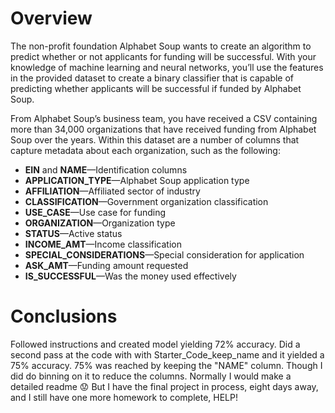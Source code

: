 # Overview

The non-profit foundation Alphabet Soup wants to create an algorithm to predict whether or not applicants for funding will be successful. With your knowledge of machine learning and neural networks, you’ll use the features in the provided dataset to create a binary classifier that is capable of predicting whether applicants will be successful if funded by Alphabet Soup.

From Alphabet Soup’s business team, you have received a CSV containing more than 34,000 organizations that have received funding from Alphabet Soup over the years. Within this dataset are a number of columns that capture metadata about each organization, such as the following:

* **EIN** and **NAME**—Identification columns
* **APPLICATION_TYPE**—Alphabet Soup application type
* **AFFILIATION**—Affiliated sector of industry
* **CLASSIFICATION**—Government organization classification
* **USE_CASE**—Use case for funding
* **ORGANIZATION**—Organization type
* **STATUS**—Active status
* **INCOME_AMT**—Income classification
* **SPECIAL_CONSIDERATIONS**—Special consideration for application
* **ASK_AMT**—Funding amount requested
* **IS_SUCCESSFUL**—Was the money used effectively

# Conclusions
Followed instructions and created model yielding 72% accuracy. Did a second pass at the code with with Starter_Code_keep_name  and it yielded a 75% accuracy. 75% was reached by keeping the "NAME" column.  Though I did do binning on it to reduce the columns.
Normally I would make a detailed readme :worried:
But I have the final project in process, eight days away, and I still have one more homework to complete, HELP!



